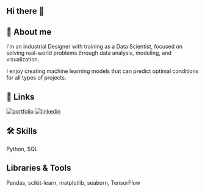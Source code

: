 ## Hi there 👋

## 🚀 About me

I'm an industrial Designer with training as a Data Scientist, focused on solving real-world problems through data analysis, modeling, and visualization. 

I enjoy creating machine learning models that can predict optimal conditions for all types of projects.


## 🔗 Links
[![portfolio](https://img.shields.io/badge/my_portfolio-000?style=for-the-badge&logo=ko-fi&logoColor=white)](https://github.com/SergioMerchan23)
[![linkedin](https://img.shields.io/badge/linkedin-0A66C2?style=for-the-badge&logo=linkedin&logoColor=white)](https://www.linkedin.com/in/sergio-andres-merchan-monroy-b24986144/)

## 🛠 Skills
Python, SQL

## Libraries & Tools


Pandas, scikit-learn, matplotlib, seaborn, TensorFlow
<!--
**SergioMerchan23/SergioMerchan23** is a ✨ _special_ ✨ repository because its `README.md` (this file) appears on your GitHub profile.

Here are some ideas to get you started:

- 🔭 I’m currently working on ...
- 🌱 I’m currently learning ...
- 👯 I’m looking to collaborate on ...
- 🤔 I’m looking for help with ...
- 💬 Ask me about ...
- 📫 How to reach me: ...
- 😄 Pronouns: ...
- ⚡ Fun fact: ...
-->
